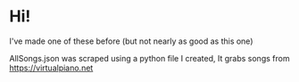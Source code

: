 # Hi!
I've made one of these before
(but not nearly as good as this one)

AllSongs.json was scraped using a python file I created,
It grabs songs from https://virtualpiano.net

